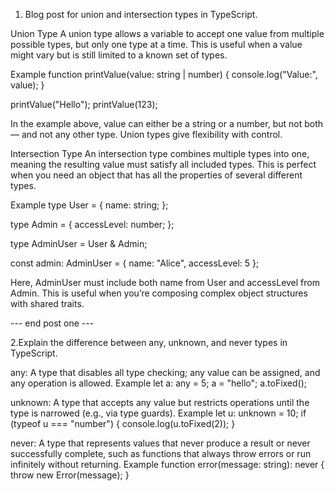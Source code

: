 1. Blog post for union and intersection types in TypeScript.

Union Type
A union type allows a variable to accept one value from multiple possible types, but only one type at a time. This is useful when a value might vary but is still limited to a known set of types.

Example
function printValue(value: string | number) {
console.log("Value:", value);
}

printValue("Hello");
printValue(123);

In the example above, value can either be a string or a number, but not both — and not any other type. Union types give flexibility with control.

Intersection Type
An intersection type combines multiple types into one, meaning the resulting value must satisfy all included types. This is perfect when you need an object that has all the properties of several different types.

Example
type User = {
name: string;
};

type Admin = {
accessLevel: number;
};

type AdminUser = User & Admin;

const admin: AdminUser = {
name: "Alice",
accessLevel: 5
};

Here, AdminUser must include both name from User and accessLevel from Admin. This is useful when you’re composing complex object structures with shared traits.

--- end post one ---

2.Explain the difference between any, unknown, and never types in TypeScript.

any: A type that disables all type checking; any value can be assigned, and any operation is allowed.
Example
let a: any = 5;
a = "hello";
a.toFixed();

unknown: A type that accepts any value but restricts operations until the type is narrowed (e.g., via type guards).
Example
let u: unknown = 10;
if (typeof u === "number") {
console.log(u.toFixed(2));
}

never: A type that represents values that never produce a result or never successfully complete, such as functions that always throw errors or run infinitely without returning.
Example
function error(message: string): never {
throw new Error(message);
}
